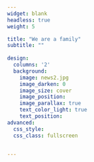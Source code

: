 ```yaml
---
widget: blank
headless: true
weight: 5

title: "We are a family"
subtitle: ""
    
design:
  columns: '2'
  background:
    image: news2.jpg
    image_darken: 0
    image_size: cover
    image_position: 
    image_parallax: true
    text_color_light: true
    text_position: 
advanced:
  css_style:
  css_class: fullscreen


---
```

